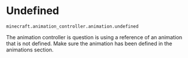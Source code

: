 # Undefined

`minecraft.animation_controller.animation.undefined`

The animation controller is question is using a reference of an animation that is not defined.
Make sure the animation has been defined in the animations section.